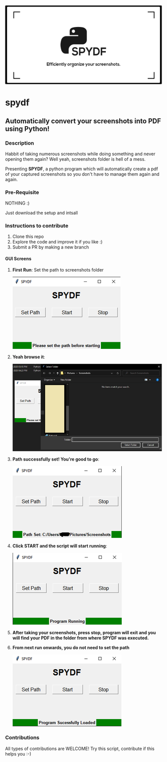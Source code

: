 ![header](assets/header.png)
# spydf
## Automatically convert your screenshots into PDF using Python!

### Description
Habbit of taking numerous screenshots while doing something and never opening them again? Well yeah, screenshots folder is hell of a mess.

Presenting **SPYDF**,
a python program which will automatically create a pdf of your captured screenshots so you don't have to manage them again and again.

### Pre-Requisite

NOTHING :)

Just download the setup and intsall

### Instructions to contribute

1. Clone this repo
2. Explore the code and improve it if you like :)
3. Submit a PR by making a new branch

#### GUI Screens

1. **First Run**: Set the path to screenshots folder

   ![ss0](screens/Step0.png)
   
2. **Yeah browse it**:

   ![ss1](screens/Step1.png)   

3. **Path successfully set! You're good to go**:

   ![ss2](screens/Step2.png) 
   
4. **Click START and the script will start running**:

   ![ss3](screens/Step3.png)   

5. **After taking your screenshots, press stop, program will exit and you will find your PDF in the folder from where SPYDF was executed.**

6. **From next run onwards, you do not need to set the path**

   ![ss4](screens/Step4.png)  
   
### Contributions
All types of contributions are WELCOME! Try this script, contribute if this helps you :-)
